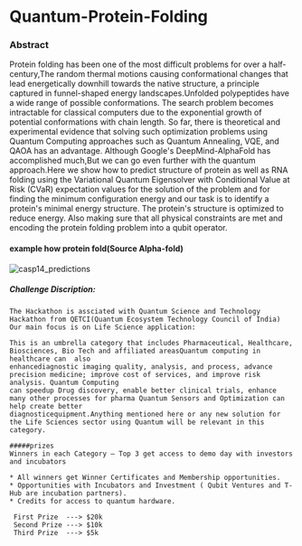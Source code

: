 # Quantum-Protein-Folding
### Abstract
Protein folding has been one of the most difficult problems for over a half-century,The
random thermal motions causing conformational changes that lead energetically
downhill towards the native structure, a principle captured in funnel-shaped energy
landscapes.Unfolded polypeptides have a wide range of possible conformations. The
search problem becomes intractable for classical computers due to the exponential
growth of potential conformations with chain length. So far, there is theoretical and
experimental evidence that solving such optimization problems using Quantum
Computing approaches such as Quantum Annealing, VQE, and QAOA has an
advantage. Although Google's DeepMind-AlphaFold has accomplished much,But we
can go even further with the quantum approach.Here we show how to predict structure
of protein as well as RNA folding using the Variational Quantum Eigensolver with
Conditional Value at Risk (CVaR) expectation values for the solution of the problem and
for finding the minimum configuration energy and our task is to identify a protein's
minimal energy structure. The protein's structure is optimized to reduce energy. Also
making sure that all physical constraints are met and encoding the protein folding
problem into a qubit operator.

#### example how protein fold(Source Alpha-fold)
![casp14_predictions](https://user-images.githubusercontent.com/79074817/193454419-84a2358e-a6e2-4e39-b39d-cc06c64eb2c1.gif)

##### Challenge Discription:
```
The Hackathon is assciated with Quantum Science and Technology Hackathon from QETCI(Quantum Ecosystem Technology Council of India) 
Our main focus is on Life Science application:

This is an umbrella category that includes Pharmaceutical, Healthcare, Biosciences, Bio Tech and affiliated areasQuantum computing in healthcare can  also 
enhancediagnostic imaging quality, analysis, and process, advance precision medicine; improve cost of services, and improve risk analysis. Quantum Computing
can speedup Drug discovery, enable better clinical trials, enhance many other processes for pharma Quantum Sensors and Optimization can help create better
diagnosticequipment.Anything mentioned here or any new solution for the Life Sciences sector using Quantum will be relevant in this category.

#####prizes
Winners in each Category – Top 3 get access to demo day with investors and incubators

* All winners get Winner Certificates and Membership opportunities.
* Opportunities with Incubators and Investment ( Qubit Ventures and T-Hub are incubation partners).
* Credits for access to quantum hardware.

 First Prize  ---> $20k
 Second Prize ---> $10k
 Third Prize  ---> $5k
```
##    
